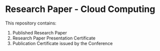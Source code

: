 # Research Paper - Cloud Computing 

This repository contains:

1. Published Research Paper 
2. Research Paper Presentation Certificate
3. Publication Certificate issued by the Conference
